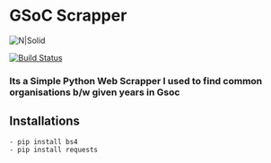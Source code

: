 # GSoC Scrapper

![N|Solid](https://miro.medium.com/max/480/1*SAOzCq_v-QrgkpA2p0uJMw.jpeg)

[![Build Status](https://travis-ci.org/joemccann/dillinger.svg?branch=master)](https://travis-ci.org/joemccann/dillinger)

### Its a Simple Python Web Scrapper I used to find common organisations b/w given years in Gsoc

## Installations 
    - pip install bs4
    - pip install requests
